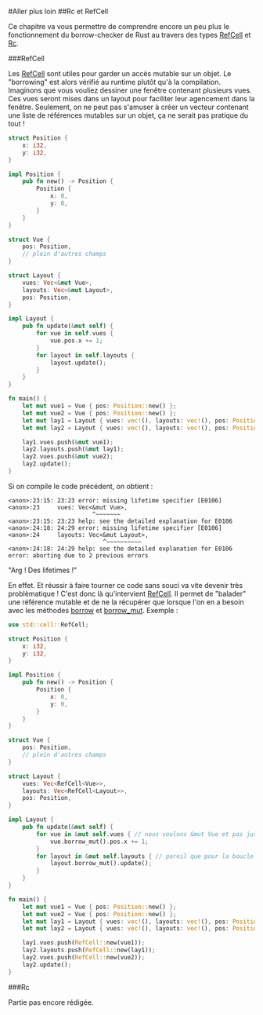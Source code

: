 #Aller plus loin
##Rc et RefCell

Ce chapitre va vous permettre de comprendre encore un peu plus le fonctionnement du borrow-checker de Rust au travers des types [RefCell](https://doc.rust-lang.org/stable/std/cell/struct.RefCell.html) et [Rc](https://doc.rust-lang.org/stable/std/rc/struct.Rc.html).

###RefCell

Les [RefCell](https://doc.rust-lang.org/stable/std/cell/struct.RefCell.html) sont utiles pour garder un accès mutable sur un objet. Le "borrowing" est alors vérifié au runtime plutôt qu'à la compilation. Imaginons que vous vouliez dessiner une fenêtre contenant plusieurs vues. Ces vues seront mises dans un layout pour faciliter leur agencement dans la fenêtre. Seulement, on ne peut pas s'amuser à créer un vecteur contenant une liste de références mutables sur un objet, ça ne serait pas pratique du tout !

```Rust
struct Position {
    x: i32,
    y: i32,
}

impl Position {
    pub fn new() -> Position {
        Position {
            x: 0,
            y: 0,
        }
    }
}

struct Vue {
    pos: Position,
    // plein d'autres champs
}

struct Layout {
    vues: Vec<&mut Vue>,
    layouts: Vec<&mut Layout>,
    pos: Position,
}

impl Layout {
    pub fn update(&mut self) {
        for vue in self.vues {
            vue.pos.x += 1;
        }
        for layout in self.layouts {
            layout.update();
        }
    }
}

fn main() {
    let mut vue1 = Vue { pos: Position::new() };
    let mut vue2 = Vue { pos: Position::new() };
    let mut lay1 = Layout { vues: vec!(), layouts: vec!(), pos: Position::new() };
    let mut lay2 = Layout { vues: vec!(), layouts: vec!(), pos: Position::new() };

    lay1.vues.push(&mut vue1);
    lay2.layouts.push(&mut lay1);
    lay2.vues.push(&mut vue2);
    lay2.update();
}
```

Si on compile le code précédent, on obtient :

```Shell
<anon>:23:15: 23:23 error: missing lifetime specifier [E0106]
<anon>:23     vues: Vec<&mut Vue>,
                        ^~~~~~~~
<anon>:23:15: 23:23 help: see the detailed explanation for E0106
<anon>:24:18: 24:29 error: missing lifetime specifier [E0106]
<anon>:24     layouts: Vec<&mut Layout>,
                           ^~~~~~~~~~~
<anon>:24:18: 24:29 help: see the detailed explanation for E0106
error: aborting due to 2 previous errors
```

"Arg ! Des lifetimes !"

En effet. Et réussir à faire tourner ce code sans souci va vite devenir très problèmatique ! C'est donc là qu'intervient [RefCell](https://doc.rust-lang.org/stable/std/cell/struct.RefCell.html). Il permet de "balader" une référence mutable et de ne la récupérer que lorsque l'on en a besoin avec les méthodes [borrow](https://doc.rust-lang.org/stable/std/cell/struct.RefCell.html#method.borrow) et [borrow_mut](https://doc.rust-lang.org/stable/std/cell/struct.RefCell.html#method.borrow_mut). Exemple :

```Rust
use std::cell::RefCell;

struct Position {
    x: i32,
    y: i32,
}

impl Position {
    pub fn new() -> Position {
        Position {
            x: 0,
            y: 0,
        }
    }
}

struct Vue {
    pos: Position,
    // plein d'autres champs
}

struct Layout {
    vues: Vec<RefCell<Vue>>,
    layouts: Vec<RefCell<Layout>>,
    pos: Position,
}

impl Layout {
    pub fn update(&mut self) {
        for vue in &mut self.vues { // nous voulons &mut Vue et pas juste Vue
            vue.borrow_mut().pos.x += 1;
        }
        for layout in &mut self.layouts { // pareil que pour la boucle précédente
            layout.borrow_mut().update();
        }
    }
}

fn main() {
    let mut vue1 = Vue { pos: Position::new() };
    let mut vue2 = Vue { pos: Position::new() };
    let mut lay1 = Layout { vues: vec!(), layouts: vec!(), pos: Position::new() };
    let mut lay2 = Layout { vues: vec!(), layouts: vec!(), pos: Position::new() };

    lay1.vues.push(RefCell::new(vue1));
    lay2.layouts.push(RefCell::new(lay1));
    lay2.vues.push(RefCell::new(vue2));
    lay2.update();
}
```

###Rc

Partie pas encore rédigée.

